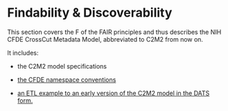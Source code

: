 # Findability & Discoverability

This section covers the F of the FAIR principles and thus describes the NIH CFDE CrossCut Metadata Model, abbreviated to C2M2 from now on.

It includes:

- the C2M2 model specifications

- [the CFDE namespace conventions](./cfde-namespaces.md) 

- [an ETL example to an early version of the C2M2 model in the DATS form.](./seo.ipynb)
